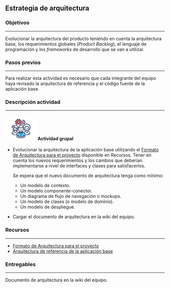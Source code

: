 ## Estrategia de arquitectura

### Objetivos
---

Evolucionar la arquitectura del producto teniendo en cuenta la arquitectura base, los requerimientos globales (*Product Backlog*), el lenguaje de programación y los *frameworks* de desarrollo que se van a utilizar.

### Pasos previos
---

Para realizar esta actividad es necesario que cada integrante del equipo haya revisado la arquitectura de referencia y el código fuente de la aplicación base.

### Descripción actividad
---

#### ![](./../../../assets/images/grupo.png) Actividad grupal

* Evolucionar la arquitectura de la aplicación base utilizando el [Formato de Arquitectura para el proyecto]([https://uniandes.sharepoint.com/:w:/s/mod/Eb5QzzyoW61Elxf-T_zmRX0BLfMcGl1NGNGp6eTbWX9EBg](https://uniandes-my.sharepoint.com/:w:/g/personal/misovirtual-da_uniandes_edu_co/EeusIs5EtjJNlBO7P5VdDCUBbH4ZRrC5wPP4RFGINZbSpg?e=FOAhRL)) disponible en Recursos. Tener en cuenta los nuevos requerimientos y los cambios que deberían implementarse a nivel de interfaces y clases para satisfacerlos. 

  Se espera que el nuevo documento de arquitectura tenga como mínimo:
     * Un modelo de contexto.
     * Un modelo componente-conector.
     * Un diagrama de flujo de navegación o mockups.
     * Un modelo de clases (o modelo de dominio).
     * Un modelo de despliegue.
      <br>
* Cargar el documento de arquitectura en la wiki del equipo.


### Recursos 
---

* [Formato de Arquitectura para el proyecto]([https://uniandes.sharepoint.com/:w:/s/mod/Eb5QzzyoW61Elxf-T_zmRX0BLfMcGl1NGNGp6eTbWX9EBg](https://uniandes-my.sharepoint.com/:w:/g/personal/misovirtual-da_uniandes_edu_co/EeusIs5EtjJNlBO7P5VdDCUBbH4ZRrC5wPP4RFGINZbSpg?e=FOAhRL)) 
* [Arquitectura de referencia de la aplicación base](https://uniandes-my.sharepoint.com/:w:/g/personal/misovirtual-da_uniandes_edu_co/EUpK1wSO89RKn6ag81Irft4BVeQuMyAbwiVNZGHrFPaSpQ?e=ZTWs4y)

### Entregables
---

Documento de arquitectura en la wiki del equipo.

